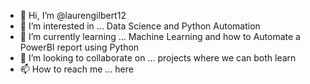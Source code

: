 - 👋 Hi, I’m @laurengilbert12
- 👀 I’m interested in ... Data Science and Python Automation
- 🌱 I’m currently learning ... Machine Learning and how to Automate a PowerBI report using Python 
- 💞️ I’m looking to collaborate on ... projects where we can both learn
- 📫 How to reach me ... here

<!---
laurengilbert12/laurengilbert12 is a ✨ special ✨ repository because its `README.md` (this file) appears on your GitHub profile.
You can click the Preview link to take a look at your changes.
--->
